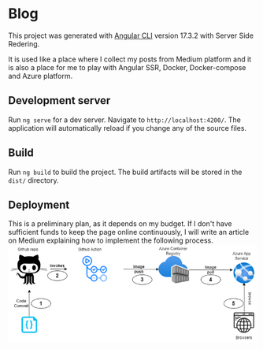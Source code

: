 # Blog

This project was generated with [Angular CLI](https://github.com/angular/angular-cli) version 17.3.2 with Server Side Redering.

It is used like a place where I collect my posts from Medium platform and it is also a place for me to play with Angular SSR, Docker, Docker-compose and Azure platform.

## Development server

Run `ng serve` for a dev server. Navigate to `http://localhost:4200/`. The application will automatically reload if you change any of the source files.


## Build

Run `ng build` to build the project. The build artifacts will be stored in the `dist/` directory.


## Deployment
This is a preliminary plan, as it depends on my budget. If I don't have sufficient funds to keep the page online continuously, I will write an article on Medium explaining how to implement the following process.
![alt text](/myblog.png)

